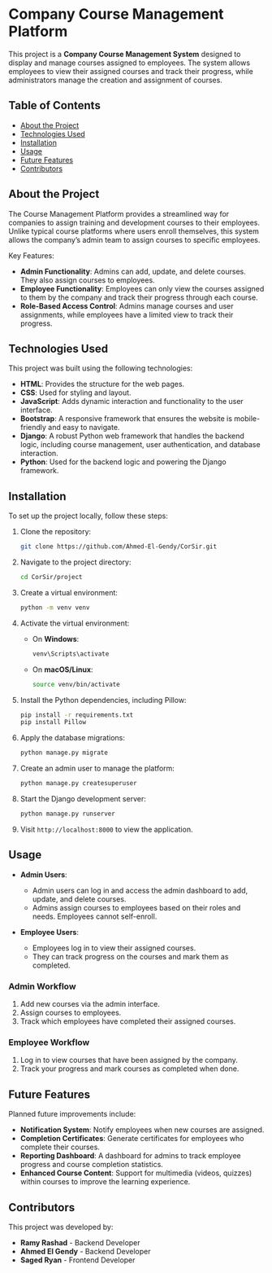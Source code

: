 
# Company Course Management Platform

This project is a **Company Course Management System** designed to display and manage courses assigned to employees. The system allows employees to view their assigned courses and track their progress, while administrators manage the creation and assignment of courses.

## Table of Contents
- [About the Project](#about-the-project)
- [Technologies Used](#technologies-used)
- [Installation](#installation)
- [Usage](#usage)
- [Future Features](#future-features)
- [Contributors](#contributors)

## About the Project

The Course Management Platform provides a streamlined way for companies to assign training and development courses to their employees. Unlike typical course platforms where users enroll themselves, this system allows the company’s admin team to assign courses to specific employees.

Key Features:
- **Admin Functionality**: Admins can add, update, and delete courses. They also assign courses to employees.
- **Employee Functionality**: Employees can only view the courses assigned to them by the company and track their progress through each course.
- **Role-Based Access Control**: Admins manage courses and user assignments, while employees have a limited view to track their progress.

## Technologies Used

This project was built using the following technologies:

- **HTML**: Provides the structure for the web pages.
- **CSS**: Used for styling and layout.
- **JavaScript**: Adds dynamic interaction and functionality to the user interface.
- **Bootstrap**: A responsive framework that ensures the website is mobile-friendly and easy to navigate.
- **Django**: A robust Python web framework that handles the backend logic, including course management, user authentication, and database interaction.
- **Python**: Used for the backend logic and powering the Django framework.

## Installation

To set up the project locally, follow these steps:

1. Clone the repository:
   ```bash
   git clone https://github.com/Ahmed-El-Gendy/CorSir.git
   ```

2. Navigate to the project directory:
   ```bash
   cd CorSir/project
   ```

3. Create a virtual environment:
   ```bash
   python -m venv venv
   ```

4. Activate the virtual environment:

   - On **Windows**:
     ```bash
     venv\Scripts\activate
     ```
   - On **macOS/Linux**:
     ```bash
     source venv/bin/activate
     ```

5. Install the Python dependencies, including Pillow:
   ```bash
   pip install -r requirements.txt
   pip install Pillow
   ```

6. Apply the database migrations:
   ```bash
   python manage.py migrate
   ```

7. Create an admin user to manage the platform:
   ```bash
   python manage.py createsuperuser
   ```

8. Start the Django development server:
   ```bash
   python manage.py runserver
   ```

9. Visit `http://localhost:8000` to view the application.

## Usage

- **Admin Users**:
  - Admin users can log in and access the admin dashboard to add, update, and delete courses.
  - Admins assign courses to employees based on their roles and needs. Employees cannot self-enroll.
  
- **Employee Users**:
  - Employees log in to view their assigned courses.
  - They can track progress on the courses and mark them as completed.

### Admin Workflow

1. Add new courses via the admin interface.
2. Assign courses to employees.
3. Track which employees have completed their assigned courses.

### Employee Workflow

1. Log in to view courses that have been assigned by the company.
2. Track your progress and mark courses as completed when done.

## Future Features

Planned future improvements include:
- **Notification System**: Notify employees when new courses are assigned.
- **Completion Certificates**: Generate certificates for employees who complete their courses.
- **Reporting Dashboard**: A dashboard for admins to track employee progress and course completion statistics.
- **Enhanced Course Content**: Support for multimedia (videos, quizzes) within courses to improve the learning experience.

## Contributors

This project was developed by:

- **Ramy Rashad** - Backend Developer
- **Ahmed El Gendy** - Backend Developer
- **Saged Ryan** - Frontend Developer
